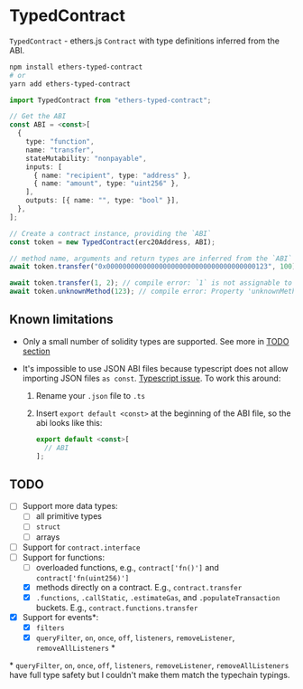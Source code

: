 # TypedContract

`TypedContract` - ethers.js `Contract` with type definitions inferred from the ABI.

```sh
npm install ethers-typed-contract
# or
yarn add ethers-typed-contract
```

```ts
import TypedContract from "ethers-typed-contract";

// Get the ABI
const ABI = <const>[
  {
    type: "function",
    name: "transfer",
    stateMutability: "nonpayable",
    inputs: [
      { name: "recipient", type: "address" },
      { name: "amount", type: "uint256" },
    ],
    outputs: [{ name: "", type: "bool" }],
  },
];

// Create a contract instance, providing the `ABI`
const token = new TypedContract(erc20Address, ABI);

// method name, arguments and return types are inferred from the `ABI`
await token.transfer("0x0000000000000000000000000000000000000123", 100);

await token.transfer(1, 2); // compile error: `1` is not assignable to address
await token.unknownMethod(123); // compile error: Property 'unknownMethod' does not exist
```

## Known limitations

- Only a small number of solidity types are supported. See more in [TODO section](#todo)
- It's impossible to use JSON ABI files because typescript does not allow importing JSON files `as const`. [Typescript issue](https://github.com/microsoft/TypeScript/issues/32063).
  To work this around:

  1. Rename your `.json` file to `.ts`
  2. Insert `export default <const>` at the beginning of the ABI file, so the abi looks like this:

     ```ts
     export default <const>[
       // ABI
     ];
     ```

## TODO

- [ ] Support more data types:
  - [ ] all primitive types
  - [ ] `struct`
  - [ ] arrays
- [ ] Support for `contract.interface`
- [ ] Support for functions:
  - [ ] overloaded functions, e.g., `contract['fn()']` and `contract['fn(uint256)']`
  - [x] methods directly on a contract. E.g., `contract.transfer`
  - [x] `.functions`, `.callStatic`, `.estimateGas`, and `.populateTransaction` buckets. E.g., `contract.functions.transfer`
- [x] Support for events\*:
  - [x] `filters`
  - [x] `queryFilter`, `on`, `once`, `off`, `listeners`, `removeListener`, `removeAllListeners` \*

\* `queryFilter`, `on`, `once`, `off`, `listeners`, `removeListener`, `removeAllListeners` have full type safety but I couldn't make them match the typechain typings.

